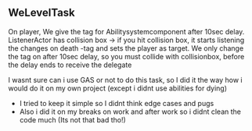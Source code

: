 ## WeLevelTask

On player, We give the tag for Abilitysystemcomponent after 10sec delay.
ListenerActor has collision box -> if you hit collision box, it starts listening the changes on death -tag and sets the player as target.
We only change the tag on after 10sec delay, so you must collide with collisionbox, before the delay ends to receive the delegate

I wasnt sure can i use GAS or not to do this task, so I did it the way how i would do it on my own project (except i didnt use abilities for dying)
- I tried to keep it simple so I didnt think edge cases and pugs
- Also i did it on my breaks on work and after work so i didnt clean the code much (Its not that bad tho!)
  
